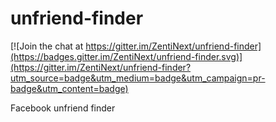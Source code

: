 # unfriend-finder

[![Join the chat at https://gitter.im/ZentiNext/unfriend-finder](https://badges.gitter.im/ZentiNext/unfriend-finder.svg)](https://gitter.im/ZentiNext/unfriend-finder?utm_source=badge&utm_medium=badge&utm_campaign=pr-badge&utm_content=badge)

Facebook unfriend finder

